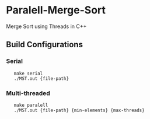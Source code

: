 # Paralell-Merge-Sort
Merge Sort using Threads in C++

## Build Configurations
 
### Serial

       make serial
       ./MST.out {file-path}

### Multi-threaded
      
       make paralell
       ./MST.out {file-path} {min-elements} {max-threads}
